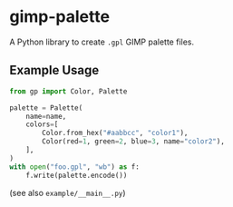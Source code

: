 # gimp-palette

A Python library to create `.gpl` GIMP palette files.

## Example Usage

```python
from gp import Color, Palette

palette = Palette(
    name=name,
    colors=[
        Color.from_hex("#aabbcc", "color1"),
        Color(red=1, green=2, blue=3, name="color2"),
    ],
)
with open("foo.gpl", "wb") as f:
    f.write(palette.encode())
```

(see also `example/__main__.py`)
